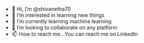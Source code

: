 - 👋 Hi, I’m @shivanetha70
- 👀 I’m interested in learning new things
- 🌱 I’m currently learning machine learning
- 💞️ I’m looking to collaborate on any platform
- 📫 How to reach me...You can reach me on LinkedIn

<!---
shivanetha70/shivanetha70 is a ✨ special ✨ repository because its `README.md` (this file) appears on your GitHub profile.
You can click the Preview link to take a look at your changes.
--->
